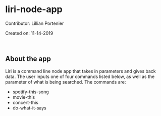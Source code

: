 <h1> liri-node-app </h1>
<p> Contributor: Lillian Portenier </p>
<p> Created on: 11-14-2019 </p>
<br>
<h2>About the app</h2>
<p> Liri is a command line node app that takes in parameters and gives back data. The user inputs one of four commands listed below, as well as the parameter of what is being searched. The commands are: </p>
<ul>
  <li>spotify-this-song</li>
  <li>movie-this</li>
  <li>concert-this</li>
  <li>do-what-it-says</li>
</ul> 

